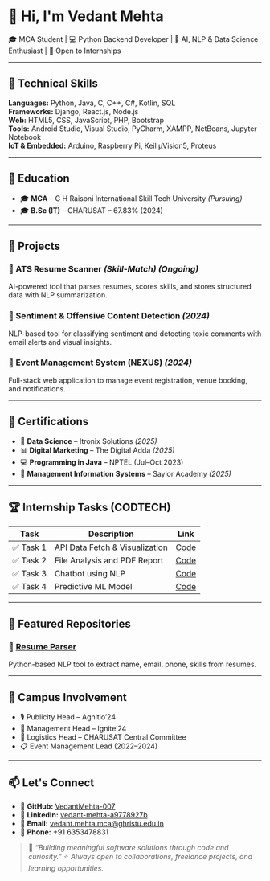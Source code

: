 # 👋 Hi, I'm Vedant Mehta

🎓 MCA Student | 💻 Python Backend Developer | 🤖 AI, NLP & Data Science Enthusiast | 🚀 Open to Internships

---

## 🔧 Technical Skills

**Languages:** Python, Java, C, C++, C#, Kotlin, SQL  
**Frameworks:** Django, React.js, Node.js  
**Web:** HTML5, CSS, JavaScript, PHP, Bootstrap  
**Tools:** Android Studio, Visual Studio, PyCharm, XAMPP, NetBeans, Jupyter Notebook  
**IoT & Embedded:** Arduino, Raspberry Pi, Keil µVision5, Proteus

---

## 📘 Education

- 🎓 **MCA** – G H Raisoni International Skill Tech University *(Pursuing)*
- 🎓 **B.Sc (IT)** – CHARUSAT – 67.83% (2024)

---

## 🚀 Projects

### 🔹 ATS Resume Scanner *(Skill-Match)* *(Ongoing)*
AI-powered tool that parses resumes, scores skills, and stores structured data with NLP summarization.

### 🔹 Sentiment & Offensive Content Detection *(2024)*
NLP-based tool for classifying sentiment and detecting toxic comments with email alerts and visual insights.

### 🔹 Event Management System (NEXUS) *(2024)*
Full-stack web application to manage event registration, venue booking, and notifications.

---

## 💼 Certifications

- 🧠 **Data Science** – Itronix Solutions *(2025)*
- 📊 **Digital Marketing** – The Digital Adda *(2025)*
- 💻 **Programming in Java** – NPTEL (Jul–Oct 2023)
- 🧾 **Management Information Systems** – Saylor Academy *(2025)*

---

## 🏆 Internship Tasks (CODTECH)

| Task | Description | Link |
|------|-------------|------|
| ✅ Task 1 | API Data Fetch & Visualization | [Code](https://github.com/VedantMehta-007/MCA_Python_Internship_Tasks/tree/main/Task%201%20-%20API%20Data%20Visualization) |
| ✅ Task 2 | File Analysis and PDF Report | [Code](https://github.com/VedantMehta-007/MCA_Python_Internship_Tasks/tree/main/Task%202%20-%20File%20Analysis%20and%20PDF%20Report) |
| ✅ Task 3 | Chatbot using NLP | [Code](https://github.com/VedantMehta-007/MCA_Python_Internship_Tasks/tree/main/Task%203%20-%20NLP%20Chatbot) |
| ✅ Task 4 | Predictive ML Model | [Code](https://github.com/VedantMehta-007/MCA_Python_Internship_Tasks/tree/main/Task%204%20-%20Predictive%20Model) |

---

## 📌 Featured Repositories

### 🔗 [Resume Parser](https://github.com/VedantMehta-007/Resume_parser)
Python-based NLP tool to extract name, email, phone, skills from resumes.

---

## 📢 Campus Involvement

- 🎙️ Publicity Head – Agnitio’24
- 🧠 Management Head – Ignite’24
- 🎯 Logistics Head – CHARUSAT Central Committee
- 📋 Event Management Lead (2022–2024)

---

## 📫 Let's Connect

- 🔗 **GitHub:** [VedantMehta-007](https://github.com/VedantMehta-007)
- 💼 **LinkedIn:** [vedant-mehta-a9778927b](https://www.linkedin.com/in/vedant-mehta-a9778927b)
- 📧 **Email:** vedant.mehta.mca@ghristu.edu.in
- 📱 **Phone:** +91 6353478831

> 🌟 *“Building meaningful software solutions through code and curiosity.”*
> ⭐ _Always open to collaborations, freelance projects, and learning opportunities._
